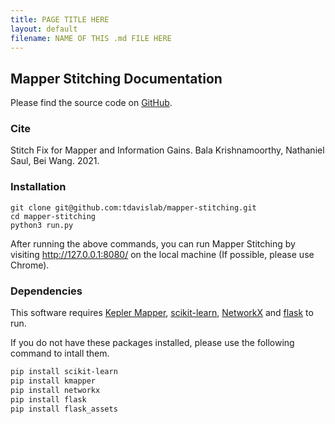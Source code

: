 ```yaml
---
title: PAGE TITLE HERE
layout: default
filename: NAME OF THIS .md FILE HERE
--- 
```


## Mapper Stitching Documentation

<!-- Mapper Interactive is a web-based framework for interactive analysis and visualization of high-dimensional point cloud data built upon the Mapper algorithm. It is an open source software released under the MIT License. -->

<!-- The Mapper algorithm is a tool from topological data analysis first introduced by Gurjeet Singh, Facundo Mémoli and Gunnar Carlsson in 2007 (http://dx.doi.org/10.2312/SPBG/SPBG07/091-100). -->

Please find the source code on [GitHub](https://github.com/tdavislab/mapper-stitching).

### Cite

Stitch Fix for Mapper and Information Gains. Bala Krishnamoorthy, Nathaniel Saul, Bei Wang. 2021.

<!-- ### Video -->

<!-- [![Screenshot of video](video-teaser.png)](https://www.youtube.com/watch?v=z2VEkv1apF8) -->

### Installation
```shell
git clone git@github.com:tdavislab/mapper-stitching.git
cd mapper-stitching
python3 run.py
```

After running the above commands, you can run Mapper Stitching by visiting http://127.0.0.1:8080/ on the local machine (If possible, please use Chrome).

### Dependencies
This software requires [Kepler Mapper](https://kepler-mapper.scikit-tda.org/), [scikit-learn](https://scikit-learn.org/stable/), [NetworkX](https://networkx.github.io/) and [flask](https://flask.palletsprojects.com/en/1.1.x/) to run.

If you do not have these packages installed, please use the following command to intall them.

```bash
pip install scikit-learn
pip install kmapper
pip install networkx
pip install flask
pip install flask_assets
```

<!-- To perform linear regression, please also make sure you have [statsmodels](https://www.statsmodels.org/stable/index.html) installed. -->
<!-- ```bash
pip install statsmodels
``` -->
